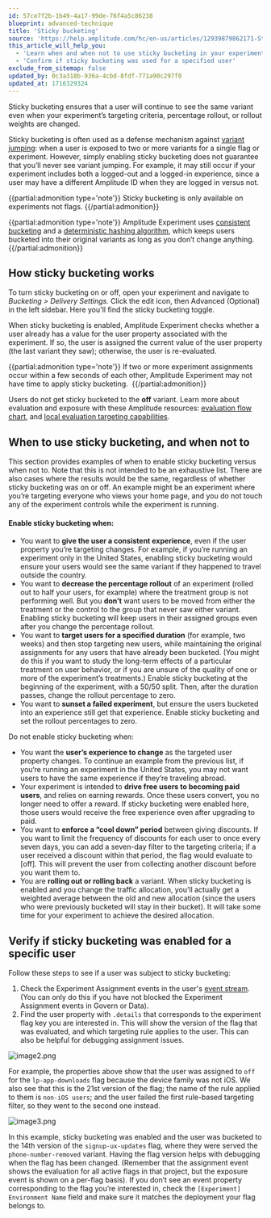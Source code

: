 ```yaml
---
id: 57ce7f2b-1b49-4a17-99de-76f4a5c86238
blueprint: advanced-technique
title: 'Sticky bucketing'
source: 'https://help.amplitude.com/hc/en-us/articles/12939879862171-Sticky-bucketing-in-Amplitude-Experiment'
this_article_will_help_you:
  - 'Learn when and when not to use sticky bucketing in your experiments'
  - 'Confirm if sticky bucketing was used for a specified user'
exclude_from_sitemap: false
updated_by: 0c3a318b-936a-4cbd-8fdf-771a90c297f0
updated_at: 1716329324
---
```

Sticky bucketing ensures that a user will continue to see the same variant even when your experiment’s targeting criteria, percentage rollout, or rollout weights are changed. 

Sticky bucketing is often used as a defense mechanism against [variant jumping](https://www.docs.developers.amplitude.com/experiment/guides/troubleshooting/variant-jumping/): when a user is exposed to two or more variants for a single flag or experiment. However, simply enabling sticky bucketing does not guarantee that you’ll never see variant jumping. For example, it may still occur if your experiment includes both a logged-out and a logged-in experience, since a user may have a different Amplitude ID when they are logged in versus not.

{{partial:admonition type='note'}}
Sticky bucketing is only available on experiments not flags.
{{/partial:admonition}}

{{partial:admonition type='note'}}
 Amplitude Experiment uses [consistent bucketing](/docs/feature-experiment/implementation#consistent-bucketing) and a [deterministic hashing algorithm](/docs/feature-experiment/implementation#hashing), which keeps users bucketed into their original variants as long as you don’t change anything. 
{{/partial:admonition}}

## How sticky bucketing works

To turn sticky bucketing on or off, open your experiment and navigate to *Bucketing > Delivery Settings.* Click the edit icon, then Advanced (Optional) in the left sidebar. Here you'll find the sticky bucketing toggle. 

When sticky bucketing is enabled, Amplitude Experiment checks whether a user already has a value for the user property associated with the experiment. If so, the user is assigned the current value of the user property (the last variant they saw); otherwise, the user is re-evaluated.

{{partial:admonition type='note'}}
If two or more experiment assignments occur within a few seconds of each other, Amplitude Experiment may not have time to apply sticky bucketing. 
{{/partial:admonition}}

Users do not get sticky bucketed to the **off** variant. Learn more about evaluation and exposure with these Amplitude resources: [evaluation flow chart](/docs/feature-experiment/advanced-techniques/cumulative-exposure-change-slope), and [local evaluation targeting capabilities](https://www.docs.developers.amplitude.com/experiment/general/evaluation/local-evaluation/#targeting-capabilities).

## When to use sticky bucketing, and when not to

This section provides examples of when to enable sticky bucketing versus when not to. Note that this is not intended to be an exhaustive list. There are also cases where the results would be the same, regardless of whether sticky bucketing was on or off. An example might be an experiment where you’re targeting everyone who views your home page, and you do not touch any of the experiment controls while the experiment is running. 

#### Enable sticky bucketing when:

* You want to **give the user a consistent experience**, even if the user property you’re targeting changes. For example, if you’re running an experiment only in the United States, enabling sticky bucketing would ensure your users would see the same variant if they happened to travel outside the country.
* You want to **decrease the percentage rollout** of an experiment (rolled out to half your users, for example) where the treatment group is not performing well. But you **don’t** want users to be moved from either the treatment or the control to the group that never saw either variant. Enabling sticky bucketing will keep users in their assigned groups even after you change the percentage rollout.
* You want to **target users for a specified duration** (for example, two weeks) and then stop targeting new users, while maintaining the original assignments for any users that have already been bucketed. (You might do this if you want to study the long-term effects of a particular treatment on user behavior, or if you are unsure of the quality of one or more of the experiment’s treatments.) Enable sticky bucketing at the beginning of the experiment, with a 50/50 split. Then, after the duration passes, change the rollout percentage to zero.
* You want to **sunset a failed experiment**, but ensure the users bucketed into an experience still get that experience. Enable sticky bucketing and set the rollout percentages to zero.

Do not enable sticky bucketing when:

* You want the **user’s experience to change** as the targeted user property changes. To continue an example from the previous list, if you‘re running an experiment in the United States, you may not want users to have the same experience if they’re traveling abroad.
* Your experiment is intended to **drive free users to becoming paid users**, and relies on earning rewards. Once these users convert, you no longer need to offer a reward. If sticky bucketing were enabled here, those users would receive the free experience even after upgrading to paid.
* You want to **enforce a “cool down” period** between giving discounts. If you want to limit the frequency of discounts for each user to once every seven days, you can add a seven-day filter to the targeting criteria; if a user received a discount within that period, the flag would evaluate to [off]. This will prevent the user from collecting another discount before you want them to.
* You are **rolling out or rolling back** a variant. When sticky bucketing is enabled and you change the traffic allocation, you’ll actually get a weighted average between the old and new allocation (since the users who were previously bucketed will stay in their bucket). It will take some time for your experiment to achieve the desired allocation.

## Verify if sticky bucketing was enabled for a specific user

Follow these steps to see if a user was subject to sticky bucketing:

1. Check the Experiment Assignment events in the user's [event stream](/docs/analytics/user-data-lookup). (You can only do this if you have not blocked the Experiment Assignment events in Govern or Data).
2. Find the user property with `.details` that corresponds to the experiment flag key you are interested in. This will show the version of the flag that was evaluated, and which targeting rule applies to the user. This can also be helpful for debugging assignment issues.

![image2.png](/docs/output/img/advanced-techniques/image2-png.png)

For example, the properties above show that the user was assigned to `off` for the `lp-app-downloads` flag because the device family was not iOS. We also see that this is the 21st version of the flag; the name of the rule applied to them is `non-iOS users`; and the user failed the first rule-based targeting filter, so they went to the second one instead.

![image3.png](/docs/output/img/advanced-techniques/image3-png.png)

In this example, sticky bucketing was enabled and the user was bucketed to the 14th version of the `signup-ux-updates` flag, where they were served the `phone-number-removed` variant. Having the flag version helps with debugging when the flag has been changed. (Remember that the assignment event shows the evaluation for all active flags in that project, but the exposure event is shown on a per-flag basis). If you don’t see an event property corresponding to the flag you’re interested in, check the `[Experiment] Environment Name` field and make sure it matches the deployment your flag belongs to.

